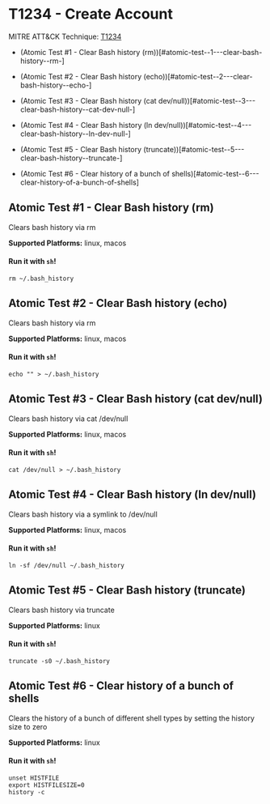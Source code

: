 # T1234 - Create Account
MITRE ATT&CK Technique: [T1234](https://attack.mitre.org/wiki/Technique/T1234)


- (Atomic Test #1 - Clear Bash history (rm))[#atomic-test--1---clear-bash-history--rm-]

- (Atomic Test #2 - Clear Bash history (echo))[#atomic-test--2---clear-bash-history--echo-]

- (Atomic Test #3 - Clear Bash history (cat dev/null))[#atomic-test--3---clear-bash-history--cat-dev-null-]

- (Atomic Test #4 - Clear Bash history (ln dev/null))[#atomic-test--4---clear-bash-history--ln-dev-null-]

- (Atomic Test #5 - Clear Bash history (truncate))[#atomic-test--5---clear-bash-history--truncate-]

- (Atomic Test #6 - Clear history of a bunch of shells)[#atomic-test--6---clear-history-of-a-bunch-of-shells]

## Atomic Test #1 - Clear Bash history (rm)
Clears bash history via rm

**Supported Platforms:** linux, macos


#### Run it with `sh`!
```
rm ~/.bash_history

```
## Atomic Test #2 - Clear Bash history (echo)
Clears bash history via rm

**Supported Platforms:** linux, macos


#### Run it with `sh`!
```
echo "" > ~/.bash_history

```
## Atomic Test #3 - Clear Bash history (cat dev/null)
Clears bash history via cat /dev/null

**Supported Platforms:** linux, macos


#### Run it with `sh`!
```
cat /dev/null > ~/.bash_history

```
## Atomic Test #4 - Clear Bash history (ln dev/null)
Clears bash history via a symlink to /dev/null

**Supported Platforms:** linux, macos


#### Run it with `sh`!
```
ln -sf /dev/null ~/.bash_history

```
## Atomic Test #5 - Clear Bash history (truncate)
Clears bash history via truncate

**Supported Platforms:** linux


#### Run it with `sh`!
```
truncate -s0 ~/.bash_history

```
## Atomic Test #6 - Clear history of a bunch of shells
Clears the history of a bunch of different shell types by setting the history size to zero

**Supported Platforms:** linux


#### Run it with `sh`!
```
unset HISTFILE
export HISTFILESIZE=0
history -c

```

